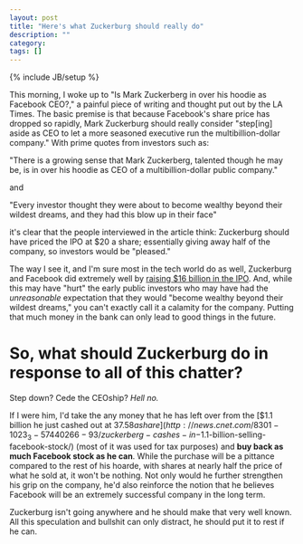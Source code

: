 ```yaml
---
layout: post
title: "Here's what Zuckerburg should really do"
description: ""
category: 
tags: []
---
```

{% include JB/setup %}

This morning, I woke up to "Is Mark Zuckerberg in over his hoodie as Facebook CEO?," a painful piece of writing and thought put out by the LA Times. The basic premise is that because Facebook's share price has dropped so rapidly, Mark Zuckerburg should really consider "step[ing] aside as CEO to let a more seasoned executive run the multibillion-dollar company." With prime quotes from investors such as:

"There is a growing sense that Mark Zuckerberg, talented though he may be, is in over his hoodie as CEO of a multibillion-dollar public company."

and

"Every investor thought they were about to become wealthy beyond their wildest dreams, and they had this blow up in their face"

it's clear that the people interviewed in the article think: Zuckerburg should have priced the IPO at $20 a share; essentially giving away half of the company, so investors would be "pleased." 

The way I see it, and I'm sure most in the tech world do as well, Zuckerburg and Facebook did extremely well by [raising $16 billion in the IPO](http://dealbook.nytimes.com/2012/05/17/facebook-raises-16-billion-in-i-p-o/?pagewanted=all). And, while this may have "hurt" the early public investors who may have had the *unreasonable* expectation that they would "become wealthy beyond their wildest dreams," you can't exactly call it a calamity for the company. Putting that much money in the bank can only lead to good things in the future.

# So, what should Zuckerburg do in response to all of this chatter?

Step down? Cede the CEOship? *Hell no.*

If I were him, I'd take the any money that he has left over from the [$1.1 billion he just cashed out at $37.58 a share](http://news.cnet.com/8301-1023_3-57440266-93/zuckerberg-cashes-in-$1.1-billion-selling-facebook-stock/) (most of it was used for tax purposes) and **buy back as much Facebook stock as he can**. While the purchase will be a pittance compared to the rest of his hoarde, with shares at nearly half the price of what he sold at, it won't be nothing. Not only would he further strengthen his grip on the company, he'd also reinforce the notion that he believes Facebook will be an extremely successful company in the long term.


Zuckerburg isn't going anywhere and he should make that very well known. All this speculation and bullshit can only distract, he should put it to rest if he can.